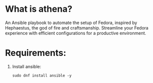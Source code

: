 # What is athena?
An Ansible playbook to automate the setup of Fedora, inspired by Hephaestus, the god of fire and craftsmanship. Streamline your Fedora experience with efficient configurations for a productive environment.

# Requirements:
1. Install ansible:
   ```
   sudo dnf install ansible -y
   ```
